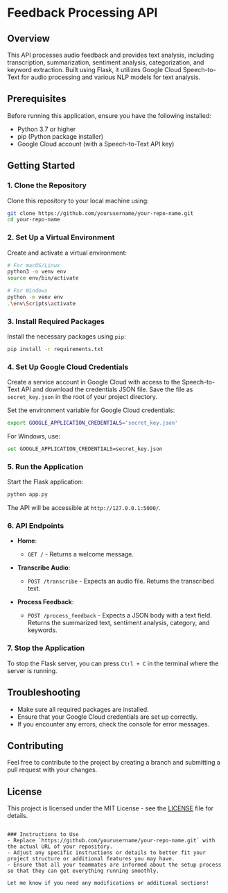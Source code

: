 

# Feedback Processing API

## Overview
This API processes audio feedback and provides text analysis, including transcription, summarization, sentiment analysis, categorization, and keyword extraction. Built using Flask, it utilizes Google Cloud Speech-to-Text for audio processing and various NLP models for text analysis.

## Prerequisites
Before running this application, ensure you have the following installed:

- Python 3.7 or higher
- pip (Python package installer)
- Google Cloud account (with a Speech-to-Text API key)

## Getting Started

### 1. Clone the Repository
Clone this repository to your local machine using:
```bash
git clone https://github.com/yourusername/your-repo-name.git
cd your-repo-name
```

### 2. Set Up a Virtual Environment
Create and activate a virtual environment:
```bash
# For macOS/Linux
python3 -m venv env
source env/bin/activate

# For Windows
python -m venv env
.\env\Scripts\activate
```

### 3. Install Required Packages
Install the necessary packages using `pip`:
```bash
pip install -r requirements.txt
```

### 4. Set Up Google Cloud Credentials
Create a service account in Google Cloud with access to the Speech-to-Text API and download the credentials JSON file. Save the file as `secret_key.json` in the root of your project directory.

Set the environment variable for Google Cloud credentials:
```bash
export GOOGLE_APPLICATION_CREDENTIALS='secret_key.json'
```
For Windows, use:
```bash
set GOOGLE_APPLICATION_CREDENTIALS=secret_key.json
```

### 5. Run the Application
Start the Flask application:
```bash
python app.py
```
The API will be accessible at `http://127.0.0.1:5000/`.

### 6. API Endpoints
- **Home**: 
  - `GET /` - Returns a welcome message.
  
- **Transcribe Audio**:
  - `POST /transcribe` - Expects an audio file. Returns the transcribed text.

- **Process Feedback**:
  - `POST /process_feedback` - Expects a JSON body with a text field. Returns the summarized text, sentiment analysis, category, and keywords.


### 7. Stop the Application
To stop the Flask server, you can press `Ctrl + C` in the terminal where the server is running.

## Troubleshooting
- Make sure all required packages are installed.
- Ensure that your Google Cloud credentials are set up correctly.
- If you encounter any errors, check the console for error messages.

## Contributing
Feel free to contribute to the project by creating a branch and submitting a pull request with your changes.

## License
This project is licensed under the MIT License - see the [LICENSE](LICENSE) file for details.

```

### Instructions to Use
- Replace `https://github.com/yourusername/your-repo-name.git` with the actual URL of your repository.
- Adjust any specific instructions or details to better fit your project structure or additional features you may have.
- Ensure that all your teammates are informed about the setup process so that they can get everything running smoothly.

Let me know if you need any modifications or additional sections!
